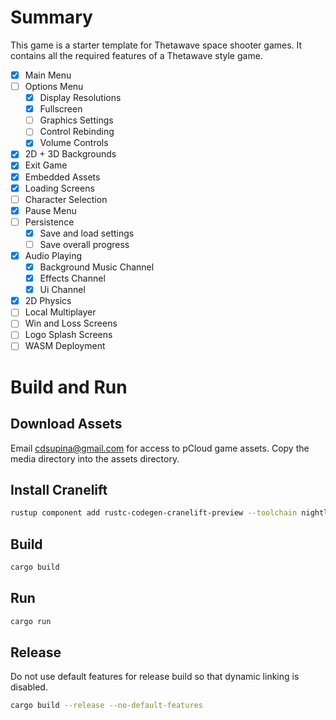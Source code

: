 # Summary
This game is a starter template for Thetawave space shooter games.
It contains all the required features of a Thetawave style game.
- [x] Main Menu
- [ ] Options Menu
  - [x] Display Resolutions
  - [x] Fullscreen
  - [ ] Graphics Settings
  - [ ] Control Rebinding
  - [x] Volume Controls
- [x] 2D + 3D Backgrounds
- [x] Exit Game
- [x] Embedded Assets
- [x] Loading Screens
- [ ] Character Selection
- [x] Pause Menu
- [ ] Persistence
  - [x] Save and load settings
  - [ ] Save overall progress
- [x] Audio Playing
  - [x] Background Music Channel
  - [x] Effects Channel
  - [x] Ui Channel
- [x] 2D Physics
- [ ] Local Multiplayer
- [ ] Win and Loss Screens
- [ ] Logo Splash Screens
- [ ] WASM Deployment

# Build and Run
## Download Assets
Email cdsupina@gmail.com for access to pCloud game assets.
Copy the media directory into the assets directory.

## Install Cranelift
```bash
rustup component add rustc-codegen-cranelift-preview --toolchain nightly
```
## Build
```bash
cargo build
```
## Run
```bash
cargo run
```

## Release
Do not use default features for release build so that dynamic linking is disabled.
```bash
cargo build --release --no-default-features
```
